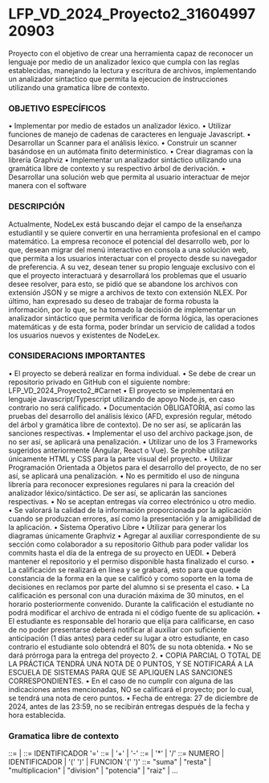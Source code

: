 # LFP_VD_2024_Proyecto2_3160499720903
Proyecto con el objetivo de crear una herramienta capaz de reconocer un lenguaje por medio de un analizador lexico que cumpla con las reglas establecidas, manejando la lectura y escritura de archivos, implementando un analizador sintactico que permita la ejecucion de instrucciones utilizando una gramatica libre de contexto.

### OBJETIVO ESPECÍFICOS 

• Implementar por medio de estados un analizador léxico. 
• Utilizar funciones de manejo de cadenas de caracteres en lenguaje 
Javascript. 
• Desarrollar un Scanner para el análisis léxico. 
• Construir un scanner basándose en un autómata finito determinístico. 
• Crear diagramas con la librería Graphviz 
• Implementar un analizador sintáctico utilizando una gramática libre de 
contexto y su respectivo árbol de derivación.
• Desarrollar una solución web que permita al usuario interactuar de mejor 
manera con el software

### DESCRIPCIÓN 

Actualmente, NodeLex está buscando dejar el campo de la enseñanza estudiantil 
y se quiere convertir en una herramienta profesional en el campo matemático. La 
empresa reconoce el potencial del desarrollo web, por lo que, desean migrar del 
menú interactivo en consola a una solución web, que permita a los usuarios 
interactuar con el proyecto desde su navegador de preferencia. A su vez, desean 
tener su propio lenguaje exclusivo con el que el proyecto interactuará y desarrollará 
los problemas que el usuario desee resolver, para esto, se pidió que se abandone 
los archivos con extensión JSON y se migre a archivos de texto con extensión 
NLEX. Por último, han expresado su deseo de trabajar de forma robusta la 
información, por lo que, se ha tomado la decisión de implementar un analizador 
sintáctico que permita verificar de forma lógica, las operaciones matemáticas y de 
esta forma, poder brindar un servicio de calidad a todos los usuarios nuevos y 
existentes de NodeLex.

### CONSIDERACIONS IMPORTANTES 
• El proyecto se deberá realizar en forma individual. 
• Se debe de crear un repositorio privado en GitHub con el siguiente 
nombre: LFP_VD_2024_Proyecto2_#Carnet 
• El proyecto se implementará en lenguaje Javascript/Typescript utilizando 
de apoyo Node.js, en caso contrario no será calificado. 
• Documentación OBLIGATORIA, así como las pruebas del desarrollo del 
análisis léxico (AFD, expresión regular, método del árbol y gramática libre 
de contexto). De no ser así, se aplicarán las sanciones respectivas.
• Implementar el uso del archivo package.json, de no ser así, se aplicará 
una penalización.
• Utilizar uno de los 3 Frameworks sugeridos anteriormente (Angular, 
React o Vue). Se prohíbe utilizar únicamente HTML y CSS para la parte 
visual del proyecto.
• Utilizar Programación Orientada a Objetos para el desarrollo del 
proyecto, de no ser así, se aplicará una penalización.
• No es permitido el uso de ninguna librería para reconocer expresiones 
regulares ni para la creación del analizador léxico/sintáctico. De ser así, 
se aplicarán las sanciones respectivas.
• No se aceptan entregas vía correo electrónico u otro medio. 
• Se valorará la calidad de la información proporcionada por la aplicación 
cuando se produzcan errores, así como la presentación y la amigabilidad 
de la aplicación. 
• Sistema Operativo Libre 
• Utilizar para generar los diagramas únicamente Graphviz 
• Agregar al auxiliar correspondiente de su sección como colaborador a su 
repositorio Github para poder validar los commits hasta el día de la 
entrega de su proyecto en UEDI. 
• Deberá mantener el repositorio y el permiso disponible hasta finalizado 
el curso.
• La calificación se realizará en línea y se grabará, esto para que quede 
constancia de la forma en la que se calificó y como soporte en la toma de 
decisiones en reclamos por parte del alumno si se presenta el caso.
• La calificación es personal con una duración máxima de 30 minutos, en 
el horario posteriormente convenido. Durante la calificación el estudiante 
no podrá modificar el archivo de entrada ni el código fuente de su 
aplicación.
• El estudiante es responsable del horario que elija para calificarse, en 
caso de no poder presentarse deberá notificar al auxiliar con suficiente 
anticipación (1 días antes) para ceder su lugar a otro estudiante, en caso 
contrario el estudiante solo obtendrá el 80% de su nota obtenida. 
• No se dará prórroga para la entrega del proyecto 2. 
• COPIA PARCIAL O TOTAL DE LA PRÁCTICA TENDRÁ UNA NOTA DE 
0 PUNTOS, Y SE NOTIFICARÁ A LA ESCUELA DE SISTEMAS PARA 
QUE SE APLIQUEN LAS SANCIONES CORRESPONDIENTES. 
• En el caso de no cumplir con alguna de las indicaciones antes 
mencionadas, NO se calificará el proyecto; por lo cual, se tendrá una nota 
de cero puntos. 
• Fecha de entrega: 27 de diciembre de 2024, antes de las 23:59, no se 
recibirán entregas después de la fecha y hora establecida.

### Gramatica libre de contexto

<Operaciones> ::= <Operacion> | <Operacion> <Operaciones>
<Operacion> ::= IDENTIFICADOR '=' <Expresion>
<Expresion> ::= <Termino> | <Termino> '+' <Expresion> | <Termino> '-' <Expresion>
<Termino> ::= <Factor> | <Factor> '*' <Termino> | <Factor> '/' <Termino>
<Factor> ::= NUMERO | IDENTIFICADOR | '(' <Expresion> ')' | FUNCION '(' <Expresion> ')'
<FUNCION> ::= "suma" | "resta" | "multiplicacion" | "division" | "potencia" | "raiz" | ...
